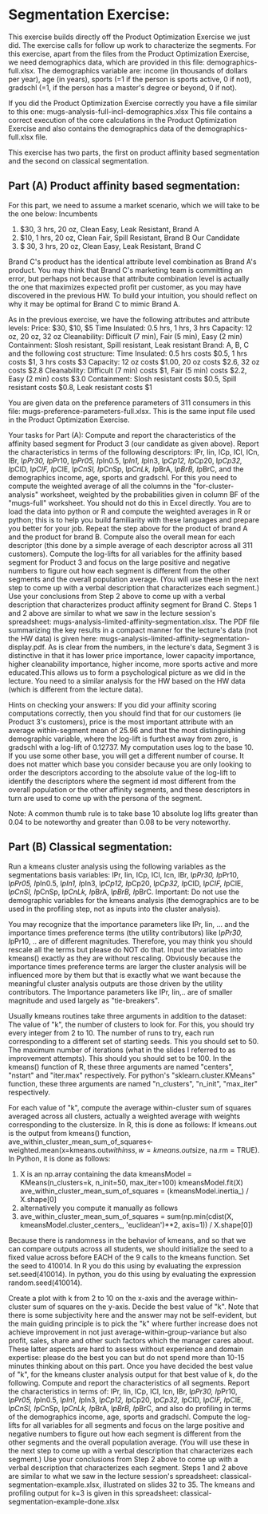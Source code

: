 # Segmentation Exercise:

This exercise builds directly off the Product Optimization Exercise we just did. The exercise calls for follow up work to characterize the segments. For this exercise, apart from the files from the Product Optimization Exercise, we need demographics data, which are provided in this file: demographics-full.xlsx. The demographics variable are: income (in thousands of dollars per year), age (in years), sports (=1 if the person is sports active, 0 if not), gradschl (=1, if the person has a master's degree or beyond, 0 if not).

If you did the Product Optimization Exercise correctly you  have a file similar to this one: mugs-analysis-full-incl-demographics.xlsx
This file contains a correct execution of the core calculations in the Product Optimization Exercise and also contains the demographics data of the  demographics-full.xlsx file.

This exercise has two parts, the first on product affinity based segmentation and the second on classical segmentation.

## Part (A) Product affinity based segmentation:

For this part, we need to assume a market scenario, which we will take to be the one below:
Incumbents      
1. $30, 3 hrs, 20 oz, Clean Easy, Leak Resistant, Brand A
1. $10, 1 hrs, 20 oz, Clean Fair, Spill Resistant, Brand B
Our Candidate   
1. $ 30, 3 hrs, 20 oz, Clean Easy, Leak Resistant, Brand C

Brand C's product has the identical attribute level combination as Brand A's product. You may think that Brand C's marketing team is committing an error, but perhaps not because that attribute combination level is actually the one that maximizes expected profit per customer, as you may have discovered in the previous HW. To build your intuition, you should reflect on why it may be optimal for Brand C to mimic Brand A.

As in the previous exercise, we have the following attributes and attribute levels:
Price: $30, $10, $5
Time Insulated: 0.5 hrs, 1 hrs, 3 hrs
Capacity: 12 oz, 20 oz, 32 oz
Cleanability: Difficult (7 min), Fair (5 min), Easy (2 min)
Containment: Slosh resistant, Spill  resistant, Leak resistant
Brand: A, B, C
and the following cost structure:
Time Insulated: 0.5 hrs costs $0.5, 1 hrs costs $1, 3 hrs costs $3
Capacity: 12 oz costs $1.00, 20 oz costs $2.6,  32 oz costs $2.8
Cleanability: Difficult (7 min) costs $1, Fair (5 min) costs $2.2, Easy (2 min) costs $3.0
Containment: Slosh resistant costs $0.5, Spill resistant costs $0.8, Leak resistant costs $1

You are given data on the preference parameters of 311 consumers in this file: mugs-preference-parameters-full.xlsx. This is the same input file used in the Product Optimization Exercise.

Your tasks for Part (A):
Compute and report the characteristics of the affinity based segment for Product 3 (our candidate as given above). Report the characteristics in terms of the following descriptors: IPr, Iin, ICp, ICl, ICn, IBr, I*pPr30, I*pPr10, I*pPr05, I*pIn0.5, I*pIn1, I*pIn3, I*pCp12, I*pCp20, I*pCp32, I*pClD, I*pClF, I*pClE, I*pCnSl, I*pCnSp, I*pCnLk, I*pBrA, I*pBrB, I*pBrC, and the demographics income, age, sports and gradschl. For this you need to compute the weighted average of all the columns in the "for-cluster-analysis" worksheet, weighted by the probabilities given in column BF of the "mugs-full" worksheet.  You should not do this in Excel directly. You are  to load the data into python or R and compute the weighted averages in R or python; this is to help you build familiarity with these languages and prepare you better for your job. 
Repeat the step above for the product of brand A and the product for brand B. Compute also the overall mean for each descriptor (this done by a simple average of each descriptor across all 311 customers). Compute the log-lifts for all variables for the affinity based segment for Product 3 and focus on the large positive and negative numbers to figure out how each segment is different from the other segments and the overall population average. (You will use these in the next step to come up with a verbal description that characterizes each segment.)
Use your conclusions from Step 2 above to come up with a verbal description that characterizes product affinity segment for Brand C. 
Steps 1 and 2 above are similar to what we saw in the lecture session's spreadsheet: mugs-analysis-limited-affinity-segmentation.xlsx.  The PDF file summarizing the key results in a compact manner for the lecture's data (not the HW data) is given here: mugs-analysis-limited-affinity-segmentation-display.pdf. As is clear from the numbers, in the lecture's data, Segment 3 is distinctive in that it has lower price importance, lower capacity importance, higher cleanability importance, higher income, more sports active and more educated.This allows us to form a psychological picture as we did in the lecture. You need to a similar analysis for the HW based on the HW data (which is different from the lecture data).

Hints on checking your answers: If you did your affinity scoring computations correctly, then you should find that for our customers (ie Product 3's customers), price is the most important attribute with an average within-segment mean of 25.96 and that the most distinguishing demographic variable, where the log-lift is furthest away from zero, is gradschl with a log-lift of 0.12737.  My computation uses log to the base 10. If you use some other base, you will get a different number of course. It does not matter which base you consider because you are only looking to order the descriptors according to the absolute value of the log-lift to identify the descriptors where the segment id most different from the overall population or the other affinity segments, and these descriptors in turn are used to come up with the persona of the segment.

Note: A common thumb rule is to take base 10 absolute log lifts greater than 0.04  to be noteworthy and greater than 0.08 to be very noteworthy.
 

## Part (B) Classical segmentation:

Run a kmeans cluster analysis using the following variables as the segmentations basis variables: IPr, Iin, ICp, ICl, Icn, IBr, I*pPr30, I*pPr10, I*pPr05, I*pIn0.5, I*pIn1, I*pIn3, I*pCp12, I*pCp20, I*pCp32, I*pClD, I*pClF, I*pClE, I*pCnSl, I*pCnSp, I*pCnLk, I*pBrA, I*pBrB, I*pBrC. Important: Do not use the demographic variables for the kmeans analysis (the demographics are to be used in the profiling step, not as inputs into the cluster analysis).  

You may recognize that the importance parameters like IPr, Iin, ... and the importance times preference terms (the utility contributors) like I*pPr30, I*pPr10, .. are of different magnitudes. Therefore, you may think you should rescale all the terms but please do NOT do that. Input the variables into kmeans() exactly as they are without rescaling. Obviously because the importance times preference terms are larger the cluster analysis will be influenced more by them but that is exactly what we want because the meaningful cluster analysis outputs are those driven by the utility contributors. The Importance parameters like IPr, Iin,.. are of smaller magnitude and used largely as "tie-breakers".

Usually kmeans routines take three arguments in addition to the dataset:
The value of "k", the number of clusters to look for. For this, you should try every integer from 2 to 10. 
The number of runs to try, each run corresponding to a different set of starting seeds. This you should set to 50.
The maximum number of iterations (what in the slides I referred to as improvement attempts). This should you should set to be 100.
In  the kmeans() function of R, these three arguments are named "centers", "nstart" and "iter.max" respectively. For python's "sklearn.cluster.KMeans" function, these three arguments are named "n_clusters", "n_init", "max_iter" respectively.

For each value of "k", compute the average within-cluster sum of squares averaged across all clusters, actually a weighted average with weights corresponding to the clustersize.  In R, this is done as follows: If kmeans.out is the output from kmeans() function,  ave_within_cluster_mean_sum_of_squares<- weighted.mean(x=kmeans.out$withinss, w=kmeans.out$size, na.rm = TRUE).
In Python, it is done as follows:
1. X is an np.array containing the data
kmeansModel = KMeans(n_clusters=k, n_init=50, max_iter=100)
kmeansModel.fit(X)
ave_within_cluster_mean_sum_of_squares = (kmeansModel.inertia_) / X.shape[0]
1. alternatively you compute it manually as follows
1. ave_within_cluster_mean_sum_of_squares = sum(np.min(cdist(X, kmeansModel.cluster_centers_, 'euclidean')**2, axis=1)) / X.shape[0])

Because there is randomness in the behavior of kmeans, and so that we can compare outputs across all students, we should initialize the seed to a fixed value across before EACH of the 9 calls to  the kmeans function. Set the seed to 410014.  In R you do this using by evaluating the expression set.seed(410014). In python, you do this using by evaluating the expression random.seed(410014).

Create a plot with k from 2 to 10 on the x-axis and the average within-cluster sum of squares on the y-axis. Decide the best value of "k". Note that there is some subjectivity here and the answer may not be self-evident, but the main guiding principle is to pick the "k" where further increase does not achieve improvement in not just average-within-group-variance but also  profit, sales, share and other such factors which the manager cares about. These latter aspects are hard to assess without experience and domain expertise: please do the best you can but do not spend more than 10-15 minutes thinking about on this part. Once you have decided the best value of "k", for  the kmeans  cluster analysis output for that best value of k, do the following. 
Compute and report the characteristics of all segments. Report the characteristics in terms of: IPr, Iin, ICp, ICl, Icn, IBr, I*pPr30, I*pPr10, I*pPr05, I*pIn0.5, I*pIn1, I*pIn3, I*pCp12, I*pCp20, I*pCp32, I*pClD, I*pClF, I*pClE, I*pCnSl, I*pCnSp, I*pCnLk, I*pBrA, I*pBrB, I*pBrC, and also do profiling in terms of the demographics income, age, sports and gradschl. 
Compute the log-lifts for all variables for all segments and focus on the large positive and negative numbers  to figure out how each segment is different from the other segments and the overall population average. (You will use these in the next step to come up with a verbal description that characterizes each segment.)
Use your conclusions from Step 2 above to come up with a verbal description that characterizes each segment.
Steps 1 and 2 above are similar to what we saw in the lecture session's spreadsheet:
classical-segmentation-example.xlsx, illustrated on slides 32 to 35. The kmeans  and profiling output for k=3 is given in this spreadsheet: classical-segmentation-example-done.xlsx
